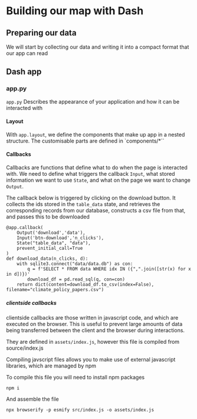 # Building our map with Dash

## Preparing our data

We will start by collecting our data and writing it into a compact format that our app can read

## Dash app

### app.py

`app.py` Describes the appearance of your application and how it can be interacted with

#### Layout

With `app.layout`, we define the components that make up app in a nested structure.
The customisable parts are defined in `components/*``

#### Callbacks

Callbacks are functions that define what to do when the page is interacted with.
We need to define what triggers the callback `Input`, what stored information we want to use
`State`, and what on the page we want to change `Output`.

The callback below is triggered by clicking on the download button. It collects the ids stored in the
`table_data` state, and retrieves the corresponding records from our database, constructs a csv file from
that, and passes this to be downloaded

```
@app.callback(
    Output('download','data'),
    Input('btn-download','n_clicks'),
    State("table_data", "data"),
    prevent_initial_call=True
)
def download_data(n_clicks, d):
    with sqlite3.connect("data/data.db") as con:
        q = f'SELECT * FROM data WHERE idx IN ({",".join([str(x) for x in d])})'
        download_df = pd.read_sql(q, con=con)
    return dict(content=download_df.to_csv(index=False), filename="climate_policy_papers.csv")
```

##### clientside callbacks
clientside callbacks are those written in javascript code, and which are executed on the browser.
This is useful to prevent large amounts of data being transferred between the client and the browser during interactions.

They are defined in `assets/index.js`, however this file is compiled from source/index.js

Compiling javscript files allows you to make use of external javascript libraries, which are managed by npm

To compile this file you will need to install npm packages

```
npm i
```
And assemble the file
```
npx browserify -p esmify src/index.js -o assets/index.js
```
